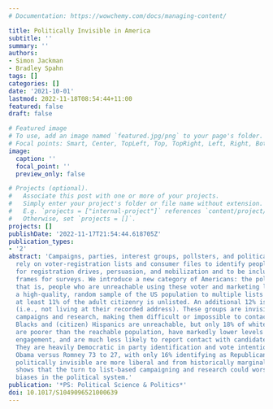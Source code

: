 ```yaml
---
# Documentation: https://wowchemy.com/docs/managing-content/

title: Politically Invisible in America
subtitle: ''
summary: ''
authors:
- Simon Jackman
- Bradley Spahn
tags: []
categories: []
date: '2021-10-01'
lastmod: 2022-11-18T08:54:44+11:00
featured: false
draft: false

# Featured image
# To use, add an image named `featured.jpg/png` to your page's folder.
# Focal points: Smart, Center, TopLeft, Top, TopRight, Left, Right, BottomLeft, Bottom, BottomRight.
image:
  caption: ''
  focal_point: ''
  preview_only: false

# Projects (optional).
#   Associate this post with one or more of your projects.
#   Simply enter your project's folder or file name without extension.
#   E.g. `projects = ["internal-project"]` references `content/project/deep-learning/index.md`.
#   Otherwise, set `projects = []`.
projects: []
publishDate: '2022-11-17T21:54:44.618705Z'
publication_types:
- '2'
abstract: 'Campaigns, parties, interest groups, pollsters, and political scientists
  rely on voter-registration lists and consumer files to identify people as targets
  for registration drives, persuasion, and mobilization and to be included in sampling
  frames for surveys. We introduce a new category of Americans: the politically invisible—
  that is, people who are unreachable using these voter and marketing lists. Matching
  a high-quality, random sample of the US population to multiple lists reveals that
  at least 11% of the adult citizenry is unlisted. An additional 12% is mislisted
  (i.e., not living at their recorded address). These groups are invisible to list-based
  campaigns and research, making them difficult or impossible to contact. Two in five
  Blacks and (citizen) Hispanics are unreachable, but only 18% of whites. The unreachable
  are poorer than the reachable population, have markedly lower levels of political
  engagement, and are much less likely to report contact with candidates and campaigns.
  They are heavily Democratic in party identification and vote intention, favoring
  Obama versus Romney 73 to 27, with only 16% identifying as Republicans. That the
  politically invisible are more liberal and from historically marginalized groups
  shows that the turn to list-based campaigning and research could worsen existing
  biases in the political system.'
publication: '*PS: Political Science & Politics*'
doi: 10.1017/S1049096521000639
---
```


